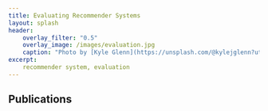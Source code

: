 ```yaml
---
title: Evaluating Recommender Systems
layout: splash
header:
    overlay_filter: "0.5"
    overlay_image: /images/evaluation.jpg
    caption: "Photo by [Kyle Glenn](https://unsplash.com/@kylejglenn?utm_source=unsplash&utm_medium=referral&utm_content=creditCopyText) on [Unsplash](https://unsplash.com/s/photos/pages?utm_source=unsplash&utm_medium=referral&utm_content=creditCopyText)"
excerpt:
    recommender system, evaluation
---
```




## Publications

